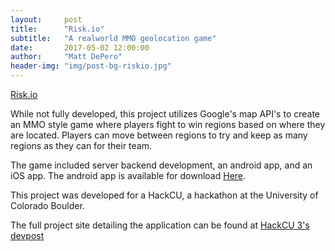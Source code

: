 ```yaml
---
layout:     post
title:      "Risk.io"
subtitle:   "A realworld MMO geolocation game"
date:       2017-05-02 12:00:00
author:     "Matt DePero"
header-img: "img/post-bg-riskio.jpg"
---
```


<p><a href="https://devpost.com/software/risk-io" target="_BLANK">Risk.io</a></p>
<p>

While not fully developed, this project utilizes Google's map API's to create an MMO style game where players fight to win regions based on where they are located. Players can move between regions to try and keep as many regions as they can for their team.

</p>

<p>
The game included server backend development, an android app, and an iOS app. The android app is available for download <a href="http://mdepero.github.io/hackcu/app-debug.apk" target="_BLANK">Here</a>.
</p>

<p>

This project was developed for a HackCU, a hackathon at the University of Colorado Boulder.

</p>

<p>
The full project site detailing the application can be found at <a href="https://devpost.com/software/risk-io" target="_BLANK">HackCU 3's devpost</a>
</p>